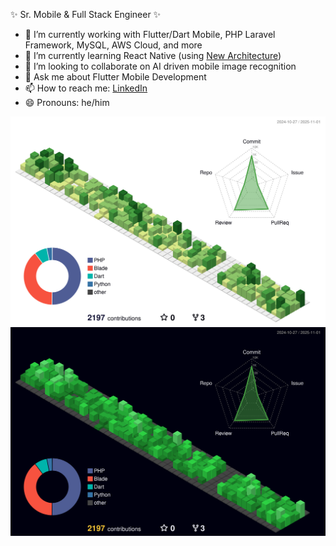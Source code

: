 ✨ Sr. Mobile & Full Stack Engineer ✨

- 🔭 I’m currently working with Flutter/Dart Mobile, PHP Laravel Framework, MySQL, AWS Cloud, and more
- 🌱 I’m currently learning React Native (using [New Architecture](https://reactnative.dev/docs/the-new-architecture/landing-page))
- 👯 I’m looking to collaborate on AI driven mobile image recognition
- 💬 Ask me about Flutter Mobile Development
- 📫 How to reach me: [LinkedIn](https://linkedin.com/in/markwoodkelleher)
- 😄 Pronouns: he/him 

![](./profile-3d-contrib/profile-green-animate.svg#gh-light-mode-only)
![](./profile-3d-contrib/profile-night-green.svg#gh-dark-mode-only)
